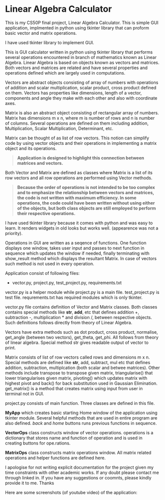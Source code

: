 # Linear Algebra Calculator
This is my CS50P final project, Linear Algebra Calculator. This is simple GUI application, implmented in python using tkinter library that can proform basic vector and matrix operations. 

I have used tkinter library to implement GUI.

This is GUI calculator written in python using tkinter library that performs several operations encountered in branch of mathematics known as Linear Algebra. 
Linear Algebra is based on objects known as vectors and matrices. Both vectors and matrices are related and have several properties and operations defined which are largely used in computations. 
  
  Vectors are abstract objects consisting of array of numbers with operations of addition and scalar multiplication, scalar product, cross  product defined on them. Vectors has properties like dimensions, length of a vector, components and angle they make with each other and also with coordinate axes. 

  Matrix is also an abstract object consisting of rectangular array of numbers. Matrix has dimensions m x n, where m is number of rows and n is number of columns. Several operations are defined on them including addition, Multiplication, Scalar Multiplication, Determinant, etc.

  Matrix can be thought of as list of row vectors. This notion can simplify code by using vector objects and their operations in implementing a matrix object and its operations. 

  >**Application is designed to highlight this connection between matrices and vectors.**

  Both Vector and Matrix are defined as classes where Matrix is a list of its row vectors and all row operations are performed using Vector methods.

  >**Because the order of operations is not intended to be too complex and to emphasize the relationship between vectors and matrices, the code is not written with maximum efficiency. In some operations, the code could have been written without using either of the objects, but both class objects are still employed to perform their respective operations.**

  I have used tkinter library because it comes with python and was easy to learn. It renders widgets in old looks but works well. (appearence was not a priority).

  Operations in GUI are written as a seqence of functions. One function displays one window, takes user input and passes to next function in sequence which updates the window if needed, finally terminating with show_result method which displays the resultant Matrix. In case of vectors such method is not used in every operation.

  Application consist of following files:
  - vector.py,  project.py, test_project.py, requirements.txt

  vector.py is a helper module while project.py is a main file. test_project.py is test file. requrements.txt has required modules which is only tkinter.

  vector.py file contains definition of Vector and Matrix classes. Both classes contains special methods like __str__, __add__, etc that defines addition +, subtraction -, multiplication * and division /, between respective objects. Such definitions follows directly from theory of Linear Algebra. 

  Vectors have extra methods such as dot product, cross product, normalise, get_angle (between two vectors), get_theta, get_phi. All follows from theory of linear algebra. Special method str gives readable output of vector to print.

  Matrix consists of list of row vectors called rows and dimensions m x n. Special methods are defined like __str__, add, subtract, mul etc that defines addition, subtraction, multiplcation (both scalar and betwee matrices). Other methods include transpose to transpose given matrix, triangularise() that lower triangularises given matrix, pivoting() which updates matrix with highest pivot and back() for back substitution used in Gaussian Elimination. get_matrix() is a method that creates matrix using input from user in terminal not in GUI. 

  project.py consists of main function. Three classes are defined in this file. 
  
  **MyApp** which creates basic starting Home window of the application using tkinter module. Several helpful methods that are used in entire program are also defined. *back* and *home* buttons runs previous functions in sequence.

  **VectorOps** class constructs window of vector operations. operations is a dictionary that stores name and function of operation and is used in creating buttons for ope.rations. 

  **MatrixOps** class constructs matrix operations window. All matrix related operations and helper functions are defined here.

  I apologise for not writing explicit documentation for the project given my time constraints with other academic works. If any doubt please contact me through linked in. 
  If you have any suggestions or coomnts, please kindly provide it to me.
  Thanks

  Here are some screenshots (of youtube video) of the application:
  
  


